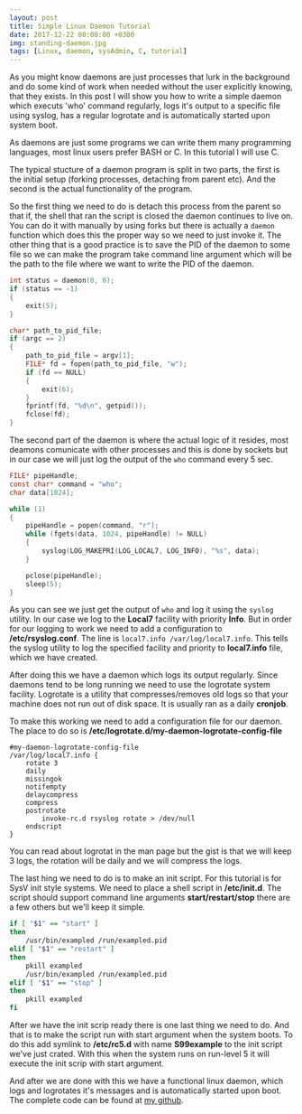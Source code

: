 ```yaml
---
layout: post
title: Simple Linux Daemon Tutorial
date: 2017-12-22 00:00:00 +0300
img: standing-daemon.jpg
tags: [Linux, daemon, sysAdmin, C, tutorial]
---
```

As you might know daemons are just processes that lurk in the background
and do some kind of work when needed without the user explicitly knowing,
that they exists.
In this post I will show you how to write a simple daemon which
executs 'who' command regularly,
logs it's output to a specific file using syslog, has a regular
logrotate and is automatically started upon system boot.

As daemons are just some programs we can write them many programming languages,
most linux users prefer BASH or C. In this tutorial I will use C.

The typical stucture of a daemon program is split in two parts, the first
is the initial setup (forking processes, detaching from parent etc). And the second
is the actual functionality of the program.

So the first thing we need to do is detach this process from the parent so that if, the
shell that ran the script is closed the daemon continues to live on. You can do it with
manually by using forks but there is actually a ```daemon``` function which does this
the proper way so we need to just invoke it. The other thing that is a good practice is to
save the PID of the daemon to some file so we can make the program take command line argument
which will be the path to the file where we want to write the PID of the daemon.
```c
int status = daemon(0, 0);
if (status == -1)
{
    exit(5);
}

char* path_to_pid_file;
if (argc == 2)
{
    path_to_pid_file = argv[1];
    FILE* fd = fopen(path_to_pid_file, "w");
    if (fd == NULL)
    {
        exit(6);
    }
    fprintf(fd, "%d\n", getpid());
    fclose(fd);
}
```

The second part of the daemon is where the actual logic of it resides, most deamons
comunicate with other processes and this is done by sockets but in our case we will just
log the output of the ```who``` command every 5 sec.
```c
FILE* pipeHandle;
const char* command = "who";
char data[1024];

while (1)
{
    pipeHandle = popen(command, "r");
    while (fgets(data, 1024, pipeHandle) != NULL)
    {
        syslog(LOG_MAKEPRI(LOG_LOCAL7, LOG_INFO), "%s", data);
    }

    pclose(pipeHandle);
    sleep(5);
}
```
As you can see we just get the output of ```who``` and log it using the ```syslog```
utility. In our case we log to the **Local7** facility with priority **Info**.
But in order for our logging to work we need to add a configuration to **/etc/rsyslog.conf**.
The line is ```local7.info /var/log/local7.info```. This tells the syslog utility to log the
specified facility and priority to **local7.info** file, which we have created.

After doing this we have a daemon which logs its output regularly. Since daemons tend to be
long running we need to use the logrotate system facility. Logrotate is a utility that
compresses/removes old logs so that your machine does not run out of disk space. It is usually
ran as a daily **cronjob**.

To make this working we need to add a configuration file for our daemon. The place to do so
is **/etc/logrotate.d/my-daemon-logrotate-config-file**
```
#my-daemon-logrotate-config-file
/var/log/local7.info {
	rotate 3
	daily
	missingok
	notifempty
	delaycompress
	compress
	postrotate
		invoke-rc.d rsyslog rotate > /dev/null
	endscript
}
```
You can read about logrotat in the man page but the gist is that we will keep
3 logs, the rotation will be daily and we will compress the logs.

The last hing we need to do is to make an init script. For this tutorial is for SysV
init style systems. We need to place a shell script in **/etc/init.d**. The script should
support command line arguments **start/restart/stop** there are a few others but we'll keep
it simple.
```bash
if [ "$1" == "start" ]
then
	/usr/bin/exampled /run/exampled.pid
elif [ "$1" == "restart" ]
then
	pkill exampled
	/usr/bin/exampled /run/exampled.pid
elif [ "$1" == "stop" ]
then
	pkill exampled
fi
```
After we have the init scrip ready there is one last thing we need to do. And that is
to make the script run with start argument when the system boots. To do this
add symlink to **/etc/rc5.d** with name **S99example** to the init script we've just crated.
With this when the system runs on run-level 5 it will execute the init scrip with start
argument.

And after we are done with this we have a functional linux daemon, which logs
and logrotates it's messages and is automatically started upon boot. The
complete code can be found at [my github](https://github.com/Pavaka/Playground/tree/master/simple-daemon).
